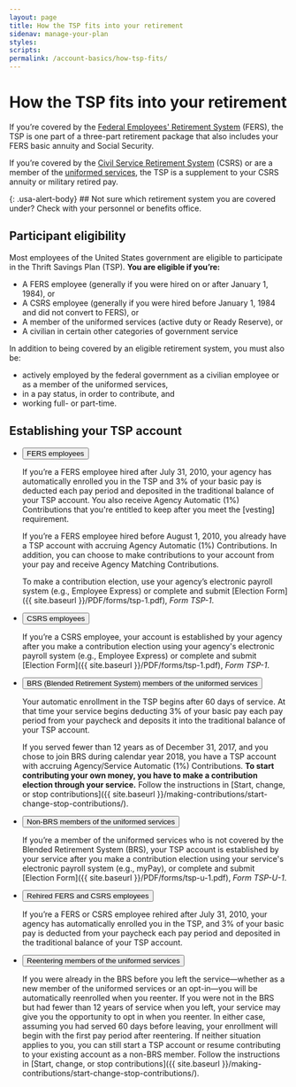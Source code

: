 ```yaml
---
layout: page
title: How the TSP fits into your retirement
sidenav: manage-your-plan
styles:
scripts:
permalink: /account-basics/how-tsp-fits/
---
```


# How the TSP fits into your retirement

If you’re covered by the [Federal Employees' Retirement System](#glossary) (FERS), the TSP is one part of a three-part retirement package that also includes your FERS basic annuity and Social Security.

If you’re covered by the [Civil Service Retirement System](#glossary) (CSRS) or are a member of the [uniformed services](#glossary), the TSP is a supplement to your CSRS annuity or military retired pay.


<div class="usa-alert usa-alert-info" markdown="1">
{: .usa-alert-body}
## Not sure which retirement system you are covered under?
Check with your personnel or benefits office.
</div>


## Participant eligibility

Most employees of the United States government are eligible to participate in the Thrift Savings Plan (TSP). **You are eligible if you’re:**

- A FERS employee (generally if you were hired on or after January 1, 1984), or
- A CSRS employee (generally if you were hired before January 1, 1984 and did not convert to FERS), or
- A member of the uniformed services (active duty or Ready Reserve), or
- A civilian in certain other categories of government service

In addition to being covered by an eligible retirement system, you must also be:

- actively employed by the federal government as a civilian employee or as a member of the uniformed services,
- in a pay status, in order to contribute, and
- working full- or part-time.

## Establishing your TSP account


<ul class="usa-accordion">
  <li>
    <button class="usa-accordion-button"
      aria-expanded="true"
      aria-controls="a1">
      FERS employees
    </button>
<div id="a1" class="usa-accordion-content" markdown="1">

If you’re a FERS employee hired after July 31, 2010, your agency has automatically enrolled you in the TSP and 3% of your basic pay is deducted each pay period and deposited in the traditional balance of your TSP account. You also receive Agency Automatic (1%) Contributions that you're entitled to keep after you meet the [vesting] requirement. 

If you’re a FERS employee hired before August 1, 2010, you already have a TSP account with accruing Agency Automatic (1%) Contributions. In addition, you can choose to make contributions to your account from your pay and receive Agency Matching Contributions.

To make a contribution election, use your agency’s electronic payroll system (e.g., Employee Express) or complete and submit [Election Form]({{ site.baseurl }}/PDF/forms/tsp-1.pdf), *Form TSP-1*.

</div>
  </li><li>
    <button class="usa-accordion-button"
      aria-expanded="false"
      aria-controls="a2">
      CSRS employees
    </button>
<div id="a2" class="usa-accordion-content" markdown="1">

If you’re a CSRS employee, your account is established by your agency after you make a contribution election using your agency's electronic payroll system (e.g., Employee Express) or complete and submit [Election Form]({{ site.baseurl }}/PDF/forms/tsp-1.pdf), *Form TSP-1*.

</div>
  </li><li>
    <button class="usa-accordion-button"
      aria-expanded="false"
      aria-controls="a3">
      BRS (Blended Retirement System) members of the uniformed services
    </button>
<div id="a3" class="usa-accordion-content" markdown="1">

Your automatic enrollment in the TSP begins after 60 days of service. At that time your service begins deducting 3% of your basic pay each pay period from your paycheck and deposits it into the traditional balance of your TSP account.

If you served fewer than 12 years as of December 31, 2017, and you chose to join BRS during calendar year 2018, you have a TSP account with accruing Agency/Service Automatic (1%) Contributions. **To start contributing your own money, you have to make a contribution election through your service.** Follow the instructions in [Start, change, or stop contributions]({{ site.baseurl }}/making-contributions/start-change-stop-contributions/).
 

</div>
  </li><li>
    <button class="usa-accordion-button"
      aria-expanded="false"
      aria-controls="a4">
      Non-BRS members of the uniformed services
    </button>
<div id="a4" class="usa-accordion-content" markdown="1">

If you’re a member of the uniformed services who is not covered by the Blended Retirement System (BRS), your TSP account is established by your service after you make a contribution election using your service's electronic payroll system (e.g., myPay), or complete and submit [Election Form]({{ site.baseurl }}/PDF/forms/tsp-u-1.pdf), *Form TSP-U-1*.

</div>
  </li><li>
    <button class="usa-accordion-button"
      aria-expanded="false"
      aria-controls="a5">
      Rehired FERS and CSRS employees
    </button>
<div id="a5" class="usa-accordion-content" markdown="1">

If you’re a FERS or CSRS employee rehired after July 31, 2010, your agency has automatically enrolled you in the TSP, and 3% of your basic pay is deducted from your paycheck each pay period and deposited in the traditional balance of your TSP account.

</div>
  </li>
  <li>
    <button class="usa-accordion-button"
      aria-expanded="false"
      aria-controls="a6">
      Reentering members of the uniformed services
    </button>
<div id="a6" class="usa-accordion-content" markdown="1">

If you were already in the BRS before you left the service—whether as a new member of the uniformed services or an opt-in—you will be automatically reenrolled when you reenter. If you were not in the BRS but had fewer than 12 years of service when you left, your service may give you the opportunity to opt in when you reenter. In either case, assuming you had served 60 days before leaving, your enrollment will begin with the first pay period after reentering. If neither situation applies to you, you can still start a TSP account or resume contributing to your existing account as a non-BRS member. Follow the instructions in [Start, change, or stop contributions]({{ site.baseurl }}/making-contributions/start-change-stop-contributions/).

</div>
  </li>
</ul>
